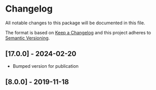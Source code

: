 # Changelog
All notable changes to this package will be documented in this file.

The format is based on [Keep a Changelog](http://keepachangelog.com/en/1.0.0/)
and this project adheres to [Semantic Versioning](http://semver.org/spec/v2.0.0.html).

## [17.0.0] - 2024-02-20

- Bumped version for publication

## [8.0.0] - 2019-11-18
